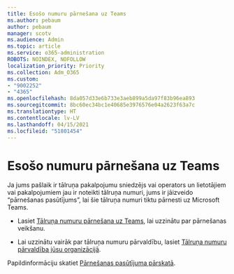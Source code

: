 ```yaml
---
title: Esošo numuru pārnešana uz Teams
ms.author: pebaum
author: pebaum
manager: scotv
ms.audience: Admin
ms.topic: article
ms.service: o365-administration
ROBOTS: NOINDEX, NOFOLLOW
localization_priority: Priority
ms.collection: Adm_O365
ms.custom:
- "9002252"
- "4365"
ms.openlocfilehash: 8da057d33e6b733e3aeb899a5da97f83b96ea893
ms.sourcegitcommit: 8bc60ec34bc1e40685e3976576e04a2623f63a7c
ms.translationtype: HT
ms.contentlocale: lv-LV
ms.lasthandoff: 04/15/2021
ms.locfileid: "51801454"
---
```

# <a name="port-existing-numbers-to-teams"></a>Esošo numuru pārnešana uz Teams

Ja jums pašlaik ir tālruņa pakalpojumu sniedzējs vai operators un lietotājiem vai pakalpojumiem jau ir noteikti tālruņa numuri, jums ir jāizveido “pārnešanas pasūtījums”, lai šie tālruņa numuri tiktu pārnesti uz Microsoft Teams.

- Lasiet [Tālruņa numuru pārnešana uz Teams](https://docs.microsoft.com/microsoftteams/phone-number-calling-plans/transfer-phone-numbers-to-teams), lai uzzinātu par pārnešanas veikšanu. 

- Lai uzzinātu vairāk par tālruņa numuru pārvaldību, lasiet [Tālruņa numuru pārvaldība jūsu organizācijā](https://docs.microsoft.com/microsoftteams/manage-phone-numbers-for-your-organization/manage-phone-numbers-for-your-organization). 

Papildinformāciju skatiet [Pārnešanas pasūtījuma pārskatā](https://docs.microsoft.com/MicrosoftTeams/phone-number-calling-plans/port-order-overview). 
